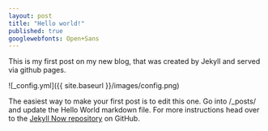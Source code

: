 ```yaml
---
layout: post
title: "Hello world!"
published: true
googlewebfonts: Open+Sans
---
```


This is my first post on my new blog, that was created by Jekyll and served via github pages.

![_config.yml]({{ site.baseurl }}/images/config.png)

The easiest way to make your first post is to edit this one. Go into /_posts/ and update the Hello World markdown file. For more instructions head over to the [Jekyll Now repository](https://github.com/barryclark/jekyll-now) on GitHub.
